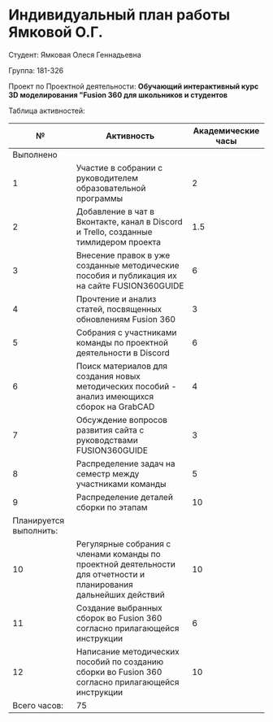 # **Индивидуальный план работы Ямковой О.Г.**

Студент: Ямковая Олеся Геннадьевна

Группа: 181-326

Проект по Проектной деятельности: **Обучающий интерактивный курс 3D моделирования "Fusion 360 для школьников и студентов**

Таблица активностей:

| № | Активность | Академические часы |
| --- | --- | --- |
| Выполнено |
| 1 | Участие в собрании с руководителем образовательной программы | 2 |
| 2 | Добавление в чат в Вконтакте, канал в Discord и Trello, созданные тимлидером проекта | 1.5 |
| 3 | Внесение правок в уже созданные методические пособия и публикация их на сайте FUSION360GUIDE | 6 |
| 4 | Прочтение и анализ статей, посвященных обновлениям Fusion 360 | 3 |
| 5 | Собрания с участниками команды по проектной деятельности в Discord | 6 |
| 6 | Поиск материалов для создания новых методических пособий - анализ имеющихся сборок на GrabCAD | 4 |
| 7 | Обсуждение вопросов развития сайта с руководствами FUSION360GUIDE | 3 |
| 8 | Распределение задач на семестр между участниками команды | 5 |
| 9 | Распределение деталей сборки по этапам | 10 |
| Планируется выполнить:|
| 10 | Регулярные собрания с членами команды по проектной деятельности для отчетности и планирования дальнейших действий | 10 |
| 11 | Создание выбранных сборок во Fusion 360 согласно прилагающейся инструкции | 6 |
| 12 | Написание методических пособий по созданию сборки во Fusion 360 согласно прилагающейся инструкции | 10 | 
| Всего часов: | 75 |